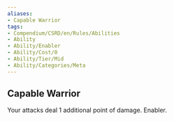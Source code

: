 ```yaml
---
aliases:
- Capable Warrior
tags:
- Compendium/CSRD/en/Rules/Abilities
- Ability
- Ability/Enabler
- Ability/Cost/0
- Ability/Tier/Mid
- Ability/Categories/Meta
---
```


  
## Capable Warrior  
Your attacks deal 1 additional point of damage. Enabler.
